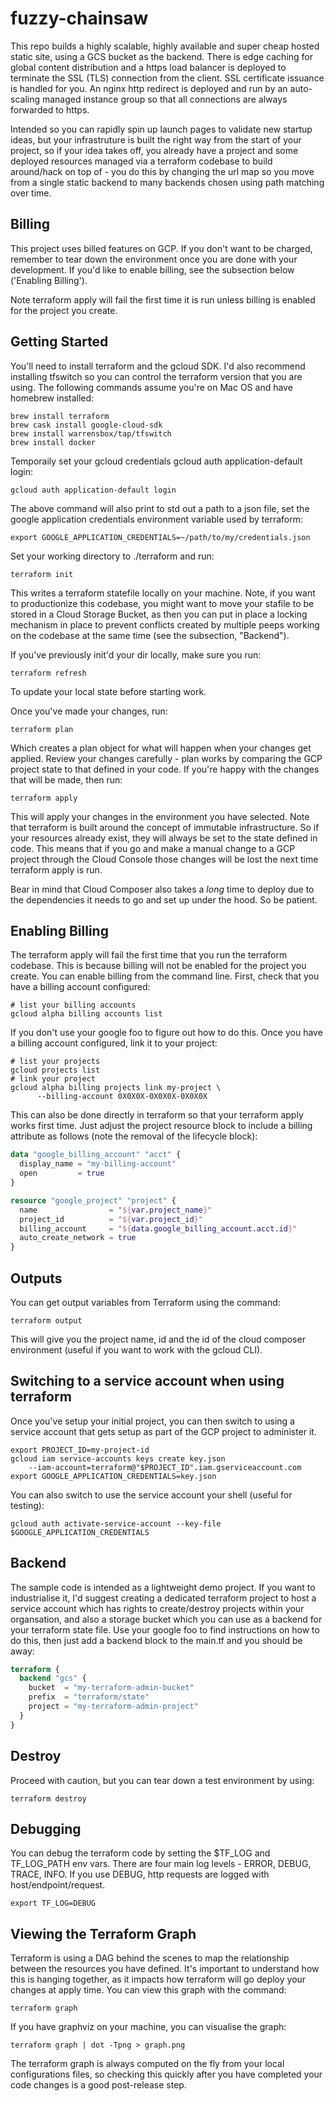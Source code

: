 # fuzzy-chainsaw

This repo builds a highly scalable, highly available and super cheap hosted static site, using a GCS bucket as the backend. There is edge caching for global content distribution and a https load balancer is deployed to terminate the SSL (TLS) connection from the client. SSL certificate issuance is handled for you. An nginx http redirect is deployed and run by an auto-scaling managed instance group so that all connections are always forwarded to https.

Intended so you can rapidly spin up launch pages to validate new startup ideas, but your infrastruture is built the right way from the start of your project, so if your idea takes off, you already have a project and some deployed resources managed via a terraform codebase to build around/hack on top of - you do this by changing the url map so you move from a single static backend to many backends chosen using path matching over time.

## Billing

This project uses billed features on GCP. If you don't want to be charged, remember to tear down the environment once you are done with your development. If you'd like to enable billing, see the subsection below ('Enabling Billing').

Note terraform apply will fail the first time it is run unless billing is enabled for the project you create.

## Getting Started

You'll need to install terraform and the gcloud SDK. I'd also recommend installing tfswitch so you can control the terraform version that you are using. The following commands assume you're on Mac OS and have homebrew installed:

```shell
brew install terraform
brew cask install google-cloud-sdk
brew install warrensbox/tap/tfswitch
brew install docker
```

Temporaily set your gcloud credentials gcloud auth application-default login:

```shell
gcloud auth application-default login
```

The above command will also print to std out a path to a json file, set the google application credentials environment variable used by terraform:

```shell
export GOOGLE_APPLICATION_CREDENTIALS=~/path/to/my/credentials.json
```

Set your working directory to ./terraform and run:

```shell
terraform init
```

This writes a terraform statefile locally on your machine. Note, if you want to productionize this codebase, you might want to move your stafile to be stored in a Cloud Storage Bucket, as then you can put in place a locking mechanism in place to prevent conflicts created by multiple peeps working on the codebase at the same time (see the subsection, "Backend").

If you've previously init'd your dir locally, make sure you run:

```shell
terraform refresh
```

To update your local state before starting work.

Once you've made your changes, run:

```shell
terraform plan
```

Which creates a plan object for what will happen when your changes get applied. Review your changes carefully - plan works by comparing the GCP project state to that defined in your code. If you're happy with the changes that will be made, then run:

```shell
terraform apply
```

This will apply your changes in the environment you have selected. Note that terraform is built around the concept of immutable infrastructure. So if your resources already exist, they will always be set to the state defined in code. This means that if you go and make a manual change to a GCP project through the Cloud Console those changes will be lost the next time terraform apply is run.

Bear in mind that Cloud Composer also takes a _long_ time to deploy due to the dependencies it needs to go and set up under the hood. So be patient.

## Enabling Billing

The terraform apply will fail the first time that you run the terraform codebase. This is because billing will not be enabled for the project you create. You can enable billing from the command line. First, check that you have a billing account configured:

```shell
# list your billing accounts
gcloud alpha billing accounts list
```

If you don't use your google foo to figure out how to do this. Once you have a billing account configured, link it to your project:

```shell
# list your projects
gcloud projects list
# link your project
gcloud alpha billing projects link my-project \
      --billing-account 0X0X0X-0X0X0X-0X0X0X
```

This can also be done directly in terraform so that your terraform apply works first time. Just adjust the project resource block to include a billing attribute as follows (note the removal of the lifecycle block):

```terraform
data "google_billing_account" "acct" {
  display_name = "my-billing-account"
  open         = true
}

resource "google_project" "project" {
  name                = "${var.project_name}"
  project_id          = "${var.project_id}"
  billing_account     = "${data.google_billing_account.acct.id}"
  auto_create_network = true
}
```

## Outputs

You can get output variables from Terraform using the command:

```shell
terraform output
```

This will give you the project name, id and the id of the cloud composer environment (useful if you want to work with the gcloud CLI).

## Switching to a service account when using terraform

Once you've setup your initial project, you can then switch to using a service account that gets setup as part of the GCP project to administer it.

```shell
export PROJECT_ID=my-project-id
gcloud iam service-accounts keys create key.json
    --iam-account=terraform@"$PROJECT_ID".iam.gserviceaccount.com
export GOOGLE_APPLICATION_CREDENTIALS=key.json
```

You can also switch to use the service account your shell (useful for testing):

```shell
gcloud auth activate-service-account --key-file $GOOGLE_APPLICATION_CREDENTIALS
```

## Backend

The sample code is intended as a lightweight demo project. If you want to industrialise it, I'd suggest creating a dedicated terraform project to host a service account which has rights to create/destroy projects within your organsation, and also a storage bucket which you can use as a backend for your terraform state file. Use your google foo to find instructions on how to do this, then just add a backend block to the main.tf and you should be away:

```terraform
terraform {
  backend "gcs" {
    bucket  = "my-terraform-admin-bucket"
    prefix  = "terraform/state"
    project = "my-terraform-admin-project"
  }
}
```

## Destroy

Proceed with caution, but you can tear down a test environment by using:

```shell
terraform destroy
```

## Debugging

You can debug the terraform code by setting the \$TF_LOG and TF_LOG_PATH env vars. There are four main log levels - ERROR, DEBUG, TRACE, INFO. If you use DEBUG, http requests are logged with host/endpoint/request.

```shell
export TF_LOG=DEBUG
```

## Viewing the Terraform Graph

Terraform is using a DAG behind the scenes to map the relationship between the resources you have defined. It's important to understand how this is hanging together, as it impacts how terraform will go deploy your changes at apply time. You can view this graph with the command:

```shell
terraform graph
```

If you have graphviz on your machine, you can visualise the graph:

```shell
terraform graph | dot -Tpng > graph.png
```

The terraform graph is always computed on the fly from your local configurations files, so checking this quickly after you have completed your code changes is a good post-release step.
